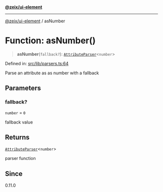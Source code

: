 [**@zeix/ui-element**](../README.md)

***

[@zeix/ui-element](../globals.md) / asNumber

# Function: asNumber()

> **asNumber**(`fallback?`): [`AttributeParser`](../type-aliases/AttributeParser.md)\<`number`\>

Defined in: [src/lib/parsers.ts:64](https://github.com/zeixcom/ui-element/blob/6285025fa3b3778fb2f356dae80a5fa6250ac264/src/lib/parsers.ts#L64)

Parse an attribute as as number with a fallback

## Parameters

### fallback?

`number` = `0`

fallback value

## Returns

[`AttributeParser`](../type-aliases/AttributeParser.md)\<`number`\>

parser function

## Since

0.11.0
